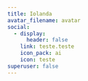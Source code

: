 ```yaml
---
title: Iolanda
avatar_filename: avatar
social:
  - display:
      header: false
    link: teste.teste
    icon_pack: ai
    icon: teste
superuser: false
---
```

